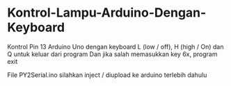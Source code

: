 # Kontrol-Lampu-Arduino-Dengan-Keyboard
Kontrol Pin 13 Arduino Uno dengan keyboard L (low / off), H (high / On) dan Q untuk keluar dari program
Dan jika salah memasukkan key 6x, program exit

File PY2Serial.ino silahkan inject / diupload ke arduino terlebih dahulu
